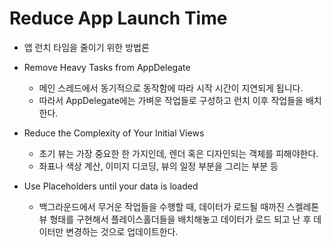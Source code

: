 # Reduce App Launch Time

  - 앱 런치 타임을 줄이기 위한 방법론

* Remove Heavy Tasks from AppDelegate
  - 메인 스레드에서 동기적으로 동작함에 따라 시작 시간이 지연되게 됩니다.
  - 따라서 AppDelegate에는 가벼운 작업들로 구성하고 런치 이후 작업들을 배치한다.

* Reduce the Complexity of Your Initial Views
  - 초기 뷰는 가장 중요한 한 가지인데, 렌더 혹은 디자인되는 객체를 피해야한다.
  - 좌표나 색상 계산, 이미지 디코딩, 뷰의 일정 부분을 그리는 부분 등
  
* Use Placeholders until your data is loaded
  - 백그라운드에서 무거운 작업들을 수행할 때, 데이터가 로드될 때까진 스켈레톤 뷰 형태를 구현해서 플레이스홀더들을 배치해놓고 데이터가 로드 되고 난 후 데이터만 변경하는 것으로 업데이트한다.
